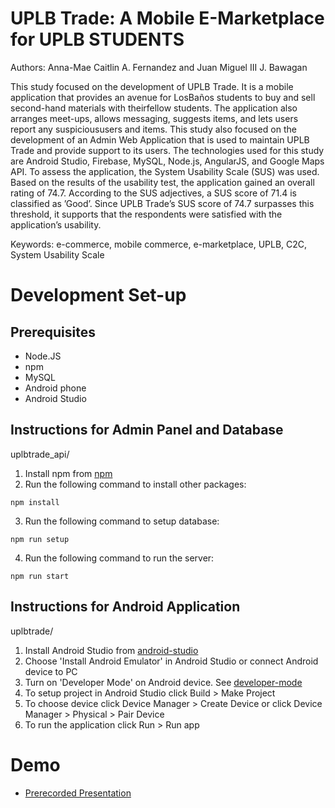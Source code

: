 # UPLB Trade: A Mobile E-Marketplace for UPLB STUDENTS
Authors: Anna-Mae Caitlin A. Fernandez and Juan Miguel III J. Bawagan   

This study focused on the development of UPLB Trade. It is a mobile application that provides an avenue for LosBaños students to buy and sell second-hand materials with theirfellow students. The application also arranges meet-ups, allows messaging, suggests items, and lets users report any suspicioususers and items. This study also focused on the development of an Admin Web Application that is used to maintain UPLB Trade and provide support to its users. The technologies used for this study are Android Studio, Firebase, MySQL, Node.js, AngularJS, and Google Maps API. To assess the application, the System Usability Scale (SUS) was used. Based on the results of the usability test, the application gained an overall rating of 74.7. According to the SUS adjectives, a SUS score of 71.4 is classified as ’Good’. Since UPLB Trade’s SUS score of 74.7 surpasses this threshold, it supports that the respondents were satisfied with the application’s usability.

Keywords: e-commerce, mobile commerce, e-marketplace, UPLB, C2C, System Usability Scale

# Development Set-up
## Prerequisites
* Node.JS
* npm
* MySQL 
* Android phone
* Android Studio 
## Instructions for Admin Panel and Database 
uplbtrade_api/
1. Install npm from [npm](https://www.npmjs.com/package/download)
2. Run the following command to install other packages:
```
npm install
```
3. Run the following command to setup database:
```
npm run setup
```
4. Run the following command to run the server: 
```
npm run start
```
## Instructions for Android Application 
uplbtrade/
1. Install Android Studio from [android-studio](https://developer.android.com/studio)
2. Choose 'Install Android Emulator' in Android Studio or connect Android device to PC
3. Turn on 'Developer Mode' on Android device. See [developer-mode](https://developer.android.com/studio/debug/dev-options)
4. To setup project in Android Studio click Build > Make Project
5. To choose device click Device Manager > Create Device or click Device Manager > Physical > Pair Device 
6. To run the application click Run > Run app 

# Demo 
* [Prerecorded Presentation](https://drive.google.com/file/d/1df7f6BqRoquu9dzWaMpBxtZZwcdNVHTL/view?usp=sharing)

